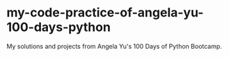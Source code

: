 # my-code-practice-of-angela-yu-100-days-python
My solutions and projects from Angela Yu's 100 Days of Python Bootcamp.
